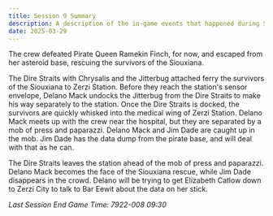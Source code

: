 ```yaml
---
title: Session 9 Summary
description: A description of the in-game events that happened during Session 9 of the In Dire Straits campaign.
date: 2025-03-29
---
```


The crew defeated Pirate Queen Ramekin Finch, for now, and escaped from her asteroid base, rescuing the survivors of the Siouxiana.

The Dire Straits with Chrysalis and the Jitterbug attached ferry the survivors of the Siouxiana to Zerzi Station. Before they reach the station's sensor envelope, Delano Mack undocks the Jitterbug from the Dire Straits to make his way separately to the station. Once the Dire Straits is docked, the survivors are quickly whisked into the medical wing of Zerzi Station. Delano Mack meets up with the crew near the hospital, but they are separated by a mob of press and paparazzi. Delano Mack and Jim Dade are caught up in the mob. Jim Dade has the data dump from the pirate base, and will deal with that as he can.

The Dire Straits leaves the station ahead of the mob of press and paparazzi. Delano Mack becomes the face of the Siouxiana rescue, while Jim Dade disappears in the crowd. Delano will be trying to get Elizabeth Catlow down to Zerzi City to talk to Bar Eewit about the data on her stick.

_Last Session End Game Time: 7922-008 09:30_
